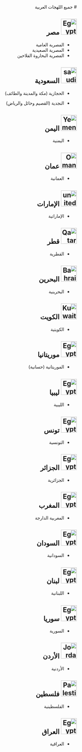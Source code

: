 <div dir="rtl">
# جميع اللهجات العربية

## <img src="/home/baraa/github/قاموس اللهجات/flags/egypt.png" alt="Egypt Icon" width="50"> مصر

-   المصرية العامية
-   المصرية الصعيدية
-   المصرية البحاروة الفلاحين

## <img src="/home/baraa/github/قاموس اللهجات/flags/saudi-arabia.png" alt="saudi arabia Icon" width="50"> السعودية

-   الحجازية (مكة والمدينة والطائف)

-   النجدية (القصيم وحائل والرياض)

## <img src="/home/baraa/github/قاموس اللهجات/flags/yemen.png" alt="Yemen Icon" width="50"> اليمن

-   اليمنية

## <img src="/home/baraa/github/قاموس اللهجات/flags/oman.png" alt="Oman Icon" width="50"> عمان

-   العمانية

## <img src="/home/baraa/github/قاموس اللهجات/flags/united-arab-emirates.png" alt="united arab emirates Icon" width="50"> الإمارات

-   الإماراتية

## <img src="/home/baraa/github/قاموس اللهجات/flags/qatar.png" alt="Qatar Icon" width="50"> قطر

-   القطرية

## <img src="/home/baraa/github/قاموس اللهجات/flags/bahrain.png" alt="Bahrain Icon" width="50"> البحرين

-   البحرينية

## <img src="/home/baraa/github/قاموس اللهجات/flags/kuwait.png" alt="Kuwait Icon" width="50"> الكويت

-   الكويتية

## <img src="/home/baraa/github/قاموس اللهجات/flags/mauritania.png" alt="Egypt Icon" width="50"> موريتانيا

-   الموريتانية (حسانية)

## <img src="/home/baraa/github/قاموس اللهجات/flags/libya.png" alt="Egypt Icon" width="50"> ليبيا

-   الليبية

## <img src="/home/baraa/github/قاموس اللهجات/flags/tunisia.png" alt="Egypt Icon" width="50"> تونس

-   التونسية

## <img src="/home/baraa/github/قاموس اللهجات/flags/algeria.png" alt="Egypt Icon" width="50"> الجزائر

-   الجزائرية

## <img src="/home/baraa/github/قاموس اللهجات/flags/morocco.png" alt="Egypt Icon" width="50"> المغرب

-   المغربية الدارجة

## <img src="/home/baraa/github/قاموس اللهجات/flags/sudan.png" alt="Egypt Icon" width="50"> السودان

-   السودانية

## <img src="/home/baraa/github/قاموس اللهجات/flags/lebanon.png" alt="Egypt Icon" width="50"> لبنان

-   اللبنانية

## <img src="/home/baraa/github/قاموس اللهجات/flags/syria.png" alt="Egypt Icon" width="50"> سوريا

-   السورية

## <img src="/home/baraa/github/قاموس اللهجات/flags/jordan.png" alt="Jordan Icon" width="50"> الأردن

-   الأردنية

## <img src="/home/baraa/github/قاموس اللهجات/flags/palestine.png" alt="Palestine Icon" width="50"> فلسطين

-   الفلسطينية

## <img src="/home/baraa/github/قاموس اللهجات/flags/iraq.png" alt="Egypt Icon" width="50"> العراق

-   العراقية
</div>
